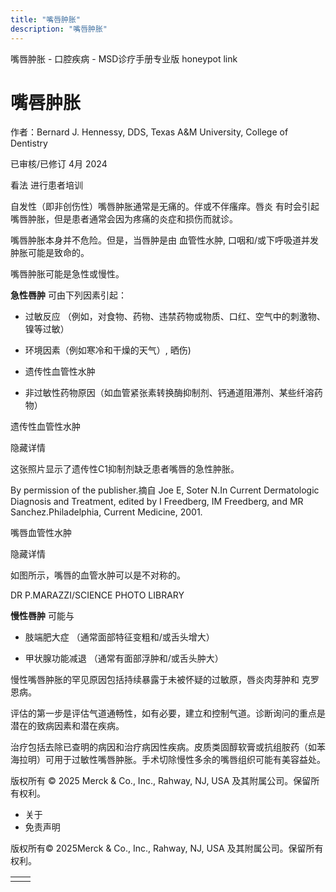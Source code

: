 ```yaml
---
title: "嘴唇肿胀"
description: "嘴唇肿胀"
---
```


﻿嘴唇肿胀 \- 口腔疾病 \- MSD诊疗手册专业版 honeypot link

# 嘴唇肿胀

作者：Bernard J. Hennessy, DDS, Texas A&M University, College of Dentistry

已审核/已修订 4月 2024

看法 进行患者培训

自发性（即非创伤性）嘴唇肿胀通常是无痛的。伴或不伴瘙痒。唇炎 有时会引起嘴唇肿胀，但是患者通常会因为疼痛的炎症和损伤而就诊。

嘴唇肿胀本身并不危险。但是，当唇肿是由 血管性水肿, 口咽和/或下呼吸道并发肿胀可能是致命的。

嘴唇肿胀可能是急性或慢性。

**急性唇肿** 可由下列因素引起：

- 过敏反应 （例如，对食物、药物、违禁药物或物质、口红、空气中的刺激物、镍等过敏）

- 环境因素（例如寒冷和干燥的天气）, 晒伤)

- 遗传性血管性水肿

- 非过敏性药物原因（如血管紧张素转换酶抑制剂、钙通道阻滞剂、某些纤溶药物）


遗传性血管性水肿



隐藏详情

这张照片显示了遗传性C1抑制剂缺乏患者嘴唇的急性肿胀。

By permission of the publisher.摘自 Joe E, Soter N.In Current Dermatologic Diagnosis and Treatment, edited by I Freedberg, IM Freedberg, and MR Sanchez.Philadelphia, Current Medicine, 2001.

嘴唇血管性水肿



隐藏详情

如图所示，嘴唇的血管水肿可以是不对称的。

DR P.MARAZZI/SCIENCE PHOTO LIBRARY

**慢性唇肿** 可能与

- 肢端肥大症 （通常面部特征变粗和/或舌头增大）

- 甲状腺功能减退 （通常有面部浮肿和/或舌头肿大）


慢性嘴唇肿胀的罕见原因包括持续暴露于未被怀疑的过敏原，唇炎肉芽肿和 克罗恩病。

评估的第一步是评估气道通畅性，如有必要，建立和控制气道。诊断询问的重点是潜在的致病因素和潜在疾病。

治疗包括去除已查明的病因和治疗病因性疾病。皮质类固醇软膏或抗组胺药（如苯海拉明）可用于过敏性嘴唇肿胀。手术切除慢性多余的嘴唇组织可能有美容益处。



版权所有 © 2025
Merck & Co., Inc., Rahway, NJ, USA 及其附属公司。保留所有权利。

- 关于
- 免责声明

版权所有© 2025Merck & Co., Inc., Rahway, NJ, USA 及其附属公司。保留所有权利。

|     |     |
| --- | --- |
|  |  |
